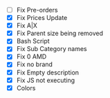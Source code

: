 - [ ] Fix Pre-orders
- [X] Fix Prices Update
- [X] Fix A|X
- [X] Fix Parent size being removed
- [X] Bash Script
- [X] Fix Sub Category names
- [X] Fix 0 AMD
- [X] Fix no brand
- [X] Fix Empty description
- [X] Fix JS not executing
- [X] Colors